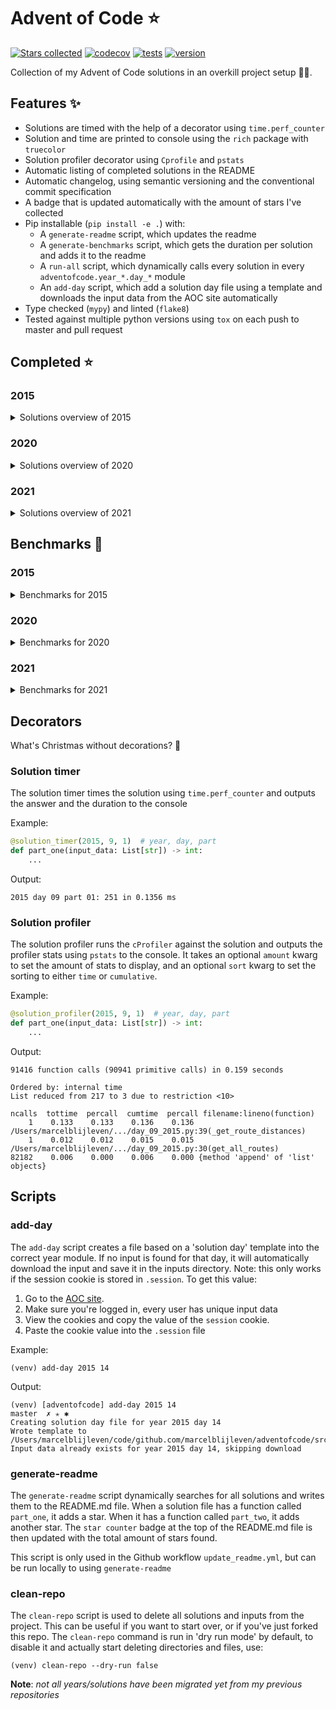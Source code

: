 # Advent of Code ⭐️
[![Stars collected](https://shields.io/static/v1?label=stars%20collected&message=102&color=yellow)]()
[![codecov](https://codecov.io/gh/marcelblijleven/adventofcode/branch/master/graph/badge.svg?token=jZ2TgfyltM)](https://codecov.io/gh/marcelblijleven/adventofcode)
[![tests](https://github.com/marcelblijleven/adventofcode/actions/workflows/tests.yaml/badge.svg)](https://github.com/marcelblijleven/adventofcode)
[![version](https://img.shields.io/github/v/release/marcelblijleven/adventofcode.svg)](https://github.com/marcelblijleven/adventofcode/releases)

Collection of my Advent of Code solutions in an overkill project setup 👻🎄.

## Features ✨
- Solutions are timed with the help of a decorator using `time.perf_counter`
- Solution and time are printed to console using the `rich` package with `truecolor`
- Solution profiler decorator using `Cprofile` and `pstats`
- Automatic listing of completed solutions in the README
- Automatic changelog, using semantic versioning and the conventional commit specification
- A badge that is updated automatically with the amount of stars I've collected
- Pip installable (`pip install -e .`) with:
  - A `generate-readme` script, which updates the readme
  - A `generate-benchmarks` script, which gets the duration per solution and adds it to the readme
  - A `run-all` script, which dynamically calls every solution in every `adventofcode.year_*.day_*` module
  - An `add-day` script, which add a solution day file using a template and downloads the input data from the AOC site automatically
- Type checked (`mypy`) and linted (`flake8`)
- Tested against multiple python versions using `tox` on each push to master and pull request

<!-- start completed section -->
## Completed ⭐️
### 2015
<details><summary>Solutions overview of 2015</summary>
<p>

| day   | part one | part two |
| :---: | :------: | :------: |
| 01 | ⭐️ | ⭐️ |
| 02 | ⭐️ | ⭐️ |
| 03 | ⭐️ | ⭐️ |
| 04 | ⭐️ | ⭐️ |
| 05 | ⭐️ | ⭐️ |
| 06 | ⭐️ | ⭐️ |
| 07 | ⭐️ | ⭐️ |
| 08 | ⭐️ | ⭐️ |
| 09 | ⭐️ | ⭐️ |
| 10 | ⭐️ | ⭐️ |
| 11 | ⭐️ | ⭐️ |
| 12 | ⭐️ | ⭐️ |
| 13 | ⭐️ | ⭐️ |
| 14 | ⭐️ | ⭐️ |
| 15 | ⭐️ | ⭐️ |
| 16 | ⭐️ | ⭐️ |
| 17 | ⭐️ | ⭐️ |
| 18 | ⭐️ | ⭐️ |
| 19 | ⭐️ | ⭐️ |
| 20 | ⭐️ | ⭐️ |
| 21 | ⭐️ | ⭐️ |
| 22 | ⭐️ | ⭐️ |
| 23 | ⭐️ | ⭐️ |
| 24 | ⭐️ | ⭐️ |
| 25 | ⭐️ | ⭐️ |

</p>
</details>

### 2020
<details><summary>Solutions overview of 2020</summary>
<p>

| day   | part one | part two |
| :---: | :------: | :------: |
| 01 | ⭐️ | ⭐️ |
| 02 | ⭐️ | ⭐️ |
| 03 | ⭐️ | ⭐️ |
| 04 | ⭐️ | ⭐️ |
| 05 | ⭐️ | ⭐️ |
| 06 | ⭐️ | ⭐️ |
| 07 | ⭐️ | ⭐️ |
| 08 | ⭐️ | ⭐️ |
| 09 | ⭐️ | ⭐️ |
| 10 | ⭐️ | ⭐️ |
| 11 | ⭐️ | ⭐️ |
| 12 | ⭐️ | ⭐️ |
| 13 | ⭐️ | ⭐️ |
| 14 | ⭐️ | ⭐️ |
| 15 | ⭐️ | ⭐️ |
| 16 | ⭐️ | ⭐️ |

</p>
</details>

### 2021
<details><summary>Solutions overview of 2021</summary>
<p>

| day   | part one | part two |
| :---: | :------: | :------: |
| 01 | ⭐️ | ⭐️ |
| 02 | ⭐️ | ⭐️ |
| 03 | ⭐️ | ⭐️ |
| 04 | ⭐️ | ⭐️ |
| 05 | ⭐️ | ⭐️ |
| 06 | ⭐️ | ⭐️ |
| 07 | ⭐️ | ⭐️ |
| 08 | ⭐️ | ⭐️ |
| 09 | ⭐️ | ⭐️ |
| 10 | ⭐️ | ⭐️ |

</p>
</details>


<!-- end completed section -->

<!-- start benchmark section -->
## Benchmarks 🚀
### 2015
<details><summary>Benchmarks for 2015</summary>
<p>

|  day  | part  | duration |
| :---: | :---: | -------: |
| 01 | part one | 0.87 ms |
| 01 | part two | 0.37 ms |
| 02 | part one | 4.46 ms |
| 02 | part two | 4.15 ms |
| 03 | part one | 6.75 ms |
| 03 | part two | 8.82 ms |
| 04 | part one | 333.73 ms |
| 04 | part two | 8140.10 ms |
| 05 | part one | 4.01 ms |
| 05 | part two | 5.82 ms |
| 06 | part one | 12203.14 ms |
| 06 | part two | 9126.94 ms |
| 07 | part one | 3.67 ms |
| 07 | part two | 7.33 ms |
| 08 | part one | 2.55 ms |
| 08 | part two | 0.97 ms |
| 09 | part one | 294.32 ms |
| 09 | part two | 306.38 ms |
| 10 | part one | 963.03 ms |
| 10 | part two | 9617.11 ms |
| 11 | part one | 0.02 ms |
| 11 | part two | 0.01 ms |
| 12 | part one | 2.84 ms |
| 12 | part two | 2.29 ms |
| 13 | part one | 332.69 ms |
| 13 | part two | 2907.43 ms |
| 14 | part one | 57.30 ms |
| 14 | part two | 68.64 ms |
| 15 | part one | 2137.44 ms |
| 15 | part two | 754.40 ms |
| 16 | part one | 2.65 ms |
| 16 | part two | 2.67 ms |
| 17 | part one | 507.51 ms |
| 17 | part two | 285.50 ms |
| 18 | part one | 7436.95 ms |
| 18 | part two | 5324.89 ms |
| 19 | part one | 8.57 ms |
| 19 | part two | 0.38 ms |
| 20 | part one | 7938.11 ms |
| 20 | part two | 2262.16 ms |
| 21 | part one | 15.81 ms |
| 21 | part two | 14.73 ms |
| 22 | part one | 653.37 ms |
| 22 | part two | 441.59 ms |
| 23 | part one | 2.05 ms |
| 23 | part two | 2.71 ms |
| 24 | part one | 217.20 ms |
| 24 | part two | 10.32 ms |
| 25 | part one | 6792.81 ms |
| 25 | part two | 0.00 ms |

</p>
</details>

### 2020
<details><summary>Benchmarks for 2020</summary>
<p>

|  day  | part  | duration |
| :---: | :---: | -------: |
| 01 | part one | 0.31 ms |
| 01 | part two | 265.49 ms |
| 02 | part one | 8.78 ms |
| 02 | part two | 8.86 ms |
| 03 | part one | 0.31 ms |
| 03 | part two | 1.07 ms |
| 05 | part one | 26.12 ms |
| 05 | part two | 8.17 ms |
| 05 | part one binary version | 1.65 ms |
| 06 | part one | 2.51 ms |
| 06 | part two | 3.09 ms |
| 07 | part one | 209.15 ms |
| 07 | part two | 2.58 ms |
| 08 | part one | 1.12 ms |
| 08 | part two | 68.21 ms |
| 09 | part one | 2.22 ms |
| 09 | part two | 1433.78 ms |
| 10 | part one | 0.08 ms |
| 10 | part two | 0.13 ms |
| 11 | part one | 4829.47 ms |
| 11 | part two | 4330.25 ms |
| 12 | part one | 0.97 ms |
| 12 | part two | 1.12 ms |
| 13 | part one | 0.56 ms |
| 13 | part two | 0.25 ms |
| 14 | part one | 5.48 ms |
| 14 | part two | 572.31 ms |
| 15 | part one | 0.64 ms |
| 15 | part two | 8811.56 ms |
| 16 | part one | 5.49 ms |
| 16 | part two | 0.01 ms |

</p>
</details>

### 2021
<details><summary>Benchmarks for 2021</summary>
<p>

|  day  | part  | duration |
| :---: | :---: | -------: |
| 01 | part one | 0.78 ms |
| 01 | part two | 3.29 ms |
| 01 | part two reuse part one | 2.35 ms |
| 02 | part one | 1.54 ms |
| 02 | part two | 1.51 ms |
| 03 | part one | 2.63 ms |
| 03 | part two | 7.89 ms |
| 04 | part one | 21.67 ms |
| 04 | part two | 34.83 ms |
| 05 | part one | 73.54 ms |
| 05 | part two | 118.77 ms |
| 06 | part one | 0.11 ms |
| 06 | part two | 0.22 ms |
| 06 | part two faster | 0.25 ms |
| 07 | part one | 0.43 ms |
| 07 | part two | 0.81 ms |
| 08 | part one | 0.65 ms |
| 08 | part two | 3.40 ms |
| 09 | part one | 14.88 ms |
| 09 | part two | 20.69 ms |
| 09 | part two async | 26.22 ms |
| 09 | part two mp | 201.47 ms |
| 10 | part one | 2.74 ms |
| 10 | part two | 6.54 ms |

</p>
</details>

<!-- end benchmark section --> 

## Decorators
What's Christmas without decorations? 🎄

### Solution timer
The solution timer times the solution using `time.perf_counter` and outputs the answer and the duration to the console

Example:
```python
@solution_timer(2015, 9, 1)  # year, day, part
def part_one(input_data: List[str]) -> int:
    ...
```

Output:
```text
2015 day 09 part 01: 251 in 0.1356 ms
```

### Solution profiler
The solution profiler runs the `cProfiler` against the solution and outputs the profiler stats using `pstats` to the console.
It takes an optional `amount` kwarg to set the amount of stats to display, and an optional `sort` kwarg to set the sorting to either
`time` or `cumulative`.

Example:
```python
@solution_profiler(2015, 9, 1)  # year, day, part
def part_one(input_data: List[str]) -> int:
    ...
```

Output:
```text
91416 function calls (90941 primitive calls) in 0.159 seconds

Ordered by: internal time
List reduced from 217 to 3 due to restriction <10>

ncalls  tottime  percall  cumtime  percall filename:lineno(function)
    1    0.133    0.133    0.136    0.136 /Users/marcelblijleven/.../day_09_2015.py:39(_get_route_distances)
    1    0.012    0.012    0.015    0.015 /Users/marcelblijleven/.../day_09_2015.py:30(get_all_routes)
82182    0.006    0.000    0.006    0.000 {method 'append' of 'list' objects}
```

## Scripts
### add-day
The `add-day` script creates a file based on a 'solution day' template into the correct year module. If no input is found
for that day, it will automatically download the input and save it in the inputs directory. Note: this only works if the
session cookie is stored in `.session`. To get this value:
1. Go to the [AOC site](https://adventofcode.com).
2. Make sure you're logged in, every user has unique input data
3. View the cookies and copy the value of the `session` cookie.
4. Paste the cookie value into the `.session` file

Example:
```shell
(venv) add-day 2015 14
```

Output:
```text
(venv) [adventofcode] add-day 2015 14                                                                                                                                                                   master  ✗ ✭ ✱
Creating solution day file for year 2015 day 14
Wrote template to /Users/marcelblijleven/code/github.com/marcelblijleven/adventofcode/src/adventofcode/year_2015/day_14_2015.py
Input data already exists for year 2015 day 14, skipping download
```

### generate-readme
The `generate-readme` script dynamically searches for all solutions and writes them to the README.md file.
When a solution file has a function called `part_one`, it adds a star. When it has a function called `part_two`, it adds another
star. The `star counter` badge at the top of the README.md file is then updated with the total amount of stars found.

This script is only used in the Github workflow `update_readme.yml`, but can be run locally to using `generate-readme`

### clean-repo
The `clean-repo` script is used to delete all solutions and inputs from the project. This can be useful if you want to start over,
or if you've just forked this repo. The `clean-repo` command is run in 'dry run mode' by default, to disable it and actually
start deleting directories and files, use:

```shell
(venv) clean-repo --dry-run false 
```

**Note**: _not all years/solutions have been migrated yet from my previous repositories_
